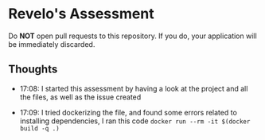 # Revelo's Assessment

Do **NOT** open pull requests to this repository. If you do, your application will be immediately discarded.

## Thoughts

- 17:08: I started this assessment by having a look at the project and all the files, as well as the issue created

- 17:09: I tried dockerizing the file, and found some errors related to installing dependencies, I ran this code `docker run --rm -it $(docker build -q .)`

